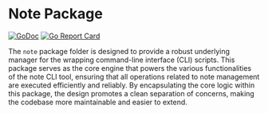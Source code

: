 # Note Package

[![GoDoc](https://godoc.org/github.com/ethanbaker/note/pkg/note?status.svg)](https://godoc.org/github.com/ethanbaker/note/pkg/note)
[![Go Report Card](https://goreportcard.com/badge/github.com/ethanbaker/note/pkg/note)](https://goreportcard.com/report/github.com/ethanbaker/note/pkg/note)

The `note` package folder is designed to provide a robust underlying manager for the wrapping command-line interface (CLI) scripts. This package serves as the core engine that powers the various functionalities of the note CLI tool, ensuring that all operations related to note management are executed efficiently and reliably. By encapsulating the core logic within this package, the design promotes a clean separation of concerns, making the codebase more maintainable and easier to extend.